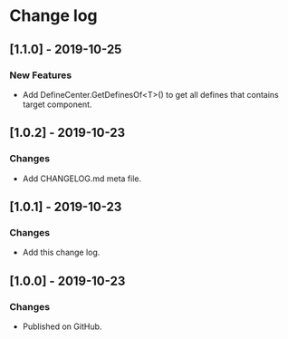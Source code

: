 # Change log

## [1.1.0] - 2019-10-25

### New Features
* Add DefineCenter.GetDefinesOf\<T\>() to get all defines that contains target component.

## [1.0.2] - 2019-10-23

### Changes

* Add CHANGELOG.md meta file.

## [1.0.1] - 2019-10-23

### Changes

* Add this change log.


## [1.0.0] - 2019-10-23

### Changes

* Published on GitHub.
<!-- Template for version sections
## [0.0.0-preview.0]

### New Features


### Upgrade guide


### Changes


### Fixes
-->
